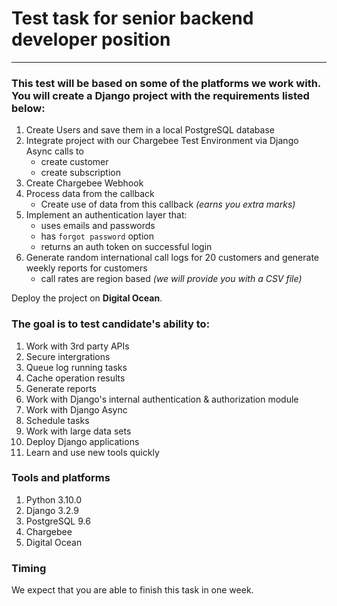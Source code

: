 # Test task for senior backend developer position

----

### This test will be based on some of the platforms we work with. You will create a Django project with the requirements listed below:

1. Create Users and save them in a local PostgreSQL database
2. Integrate project with our Chargebee Test Environment via Django Async calls to
   - create customer
   - create subscription
3. Create Chargebee Webhook
4. Process data from the callback
   - Create use of data from this callback *(earns you extra marks)*
5. Implement an authentication layer that:
   - uses emails and passwords 
   - has `forgot password` option 
   - returns an auth token on successful login
6. Generate random international call logs for 20 customers and generate weekly reports for customers 
    - call rates are region based _(we will provide you with a CSV file)_

Deploy the project on **Digital Ocean**.

### The goal is to test candidate's ability to:

1. Work with 3rd party APIs
2. Secure intergrations 
3. Queue log running tasks 
4. Cache operation results
5. Generate reports 
6. Work with Django's internal authentication & authorization module
7. Work with Django Async 
8. Schedule tasks
9. Work with large data sets
10. Deploy Django applications
11. Learn and use new tools quickly 


### Tools and platforms 

1. Python 3.10.0 
2. Django 3.2.9
3. PostgreSQL 9.6
4. Chargebee
5. Digital Ocean 

### Timing

We expect that you are able to finish this task in one week.

